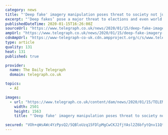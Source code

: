 ```yaml
---
category: news
title: "'Deep fake' imagery manipulation poses threat to society not just military, US General warns"
excerpt: "‘Deep fakes’ pose a major threat to elections and even world peace, a US military leader has warned. The manipulation of digital pictures to ... \"Those are areas that are of increasing concern across the whole of society, not just the US military.” The process of creating a deep fake image or video requires many pictures of a person's ..."
publishedDateTime: 2020-01-15T16:26:00Z
sourceUrl: "https://www.telegraph.co.uk/news/2020/01/15/deep-fake-imagery-manipulation-poses-threat-society-not-just/"
ampUrl: "https://www.telegraph.co.uk/news/2020/01/15/deep-fake-imagery-manipulation-poses-threat-society-not-just/amp/"
cdnAmpUrl: "https://www-telegraph-co-uk.cdn.ampproject.org/c/s/www.telegraph.co.uk/news/2020/01/15/deep-fake-imagery-manipulation-poses-threat-society-not-just/amp/"
type: article
quality: 131
heat: 131
published: true

provider:
  name: The Daily Telegraph
  domain: telegraph.co.uk

topics:
  - AI

images:
  - url: "https://www.telegraph.co.uk/content/dam/news/2020/01/15/TELEMMGLPICT000220631492_trans%2B%2BqVzuuqpFlyLIwiB6NTmJwUTIkwgpo3A-hR5PYllYuW8.jpeg"
    width: 2501
    height: 1563
    title: "'Deep fake' imagery manipulation poses threat to society not just military, US General warns"

secured: "VOh+qWsAWc4YzPpsQ2/5QBloUzq15FDlpMgCwCKJ2fjYAsl2Z6bfytQnv11Qtlzl2YIZiv6PoZ7BvmzUdtefY/8J04DJHPVFpu8M/RcfHAl3EEzEn+atD0zzflY3sPYRVdLySTLEhnz1Xn5ttcYtj2MuJN+mLRfCQ0muaha/IyIq3+izKqTrHMUCVLhdsiCaUxRaHzPI3WALfjPzMDX87yokUDqs0sq3QGnImMyYBWwvNBRvMt8PGeTdv0DZfsC09roqISnViB9xle8P5GW//WCqW211gSFo/+SdoxwGevBqXgo+aZh+0yNigscbgVQP;8KPlEjPNpZa9S7FXcMYBRg=="
---
```


